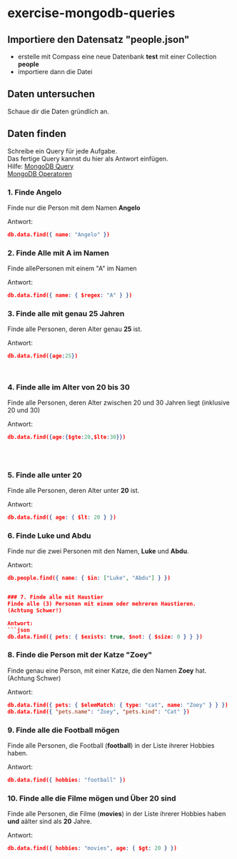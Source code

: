 # exercise-mongodb-queries

## Importiere den Datensatz "people.json"
* erstelle mit Compass eine neue Datenbank **test** mit einer Collection **people**
* importiere dann die Datei

## Daten untersuchen
Schaue dir die Daten gründlich an.

## Daten finden
Schreibe ein Query für jede Aufgabe.  
Das fertige Query kannst du hier als Antwort einfügen.  
Hilfe:
[MongoDB Query](https://docs.mongodb.com/manual/tutorial/query-documents/)  
[MongoDB Operatoren](https://docs.mongodb.com/manual/reference/operator/query/#projection-operators)

### 1. Finde Angelo
Finde nur die Person mit dem Namen **Angelo**

Antwort:
```json
db.data.find({ name: "Angelo" })

```

### 2. Finde Alle mit A im Namen
Finde allePersonen mit einem "A" im Namen

Antwort:
```json
db.data.find({ name: { $regex: "A" } })


```

### 3. Finde alle mit genau 25 Jahren
Finde alle Personen, deren Alter genau **25** ist.

Antwort:
```json
db.data.find({age:25})

 
```

### 4. Finde alle im Alter von 20 bis 30
Finde alle Personen, deren Alter zwischen 20 und 30 Jahren liegt (inklusive 20 und 30)

Antwort:
```json
db.data.find({age:{$gte:20,$lte:30}})

 
 
```

### 5. Finde alle unter 20
Finde alle Personen, deren Alter unter **20** ist.

Antwort:
```json
db.data.find({ age: { $lt: 20 } })

```

### 6. Finde Luke und Abdu
Finde nur die zwei Personen mit den Namen, **Luke** und **Abdu**.

Antwort:
```json
db.people.find({ name: { $in: ["Luke", "Abdu"] } })


### 7. Finde alle mit Haustier
Finde alle (3) Personen mit einem oder mehreren Haustieren.
(Achtung Schwer!)

Antwort:
```json
db.data.find({ pets: { $exists: true, $not: { $size: 0 } } })

```

### 8. Finde die Person mit der Katze "Zoey"
Finde genau eine Person, mit einer Katze, die den Namen **Zoey** hat.
(Achtung Schwer)

Antwort:
```json
db.data.find({ pets: { $elemMatch: { type: "cat", name: "Zoey" } } })
db.data.find({ "pets.name": "Zoey", "pets.kind": "Cat" })

```

### 9. Finde alle die Football mögen
Finde alle Personen, die Football (**football**) in der Liste ihrerer Hobbies haben.

Antwort:
```json
db.data.find({ hobbies: "football" })

```

### 10. Finde alle die Filme mögen und Über 20 sind
Finde alle Personen, die Filme (**movies**) in der Liste ihrerer Hobbies haben **und** aälter sind als **20** Jahre.

Antwort:
```json
db.data.find({ hobbies: "movies", age: { $gt: 20 } })

```
